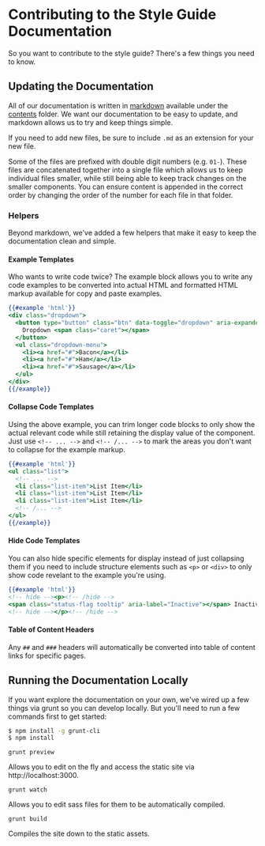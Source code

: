 # Contributing to the Style Guide Documentation

So you want to contribute to the style guide? There's a few things you need to know.

## Updating the Documentation

All of our documentation is written in [markdown](http://daringfireball.net/projects/markdown/) available under the [contents](/contents) folder. We want our documentation to be easy to update, and markdown allows us to try and keep things simple.

If you need to add new files, be sure to include `.md` as an extension for your new file.

Some of the files are prefixed with double digit numbers (e.g. `01-`). These files are concatenated together into a single file which allows us to keep individual files smaller, while still being able to keep track changes on the smaller components. You can ensure content is appended in the correct order by changing the order of the number for each file in that folder.

### Helpers

Beyond markdown, we've added a few helpers that make it easy to keep the documentation clean and simple.

#### Example Templates

Who wants to write code twice? The example block allows you to write any code examples to be converted into actual HTML and formatted HTML markup available for copy and paste examples.

```handlebars
{{#example 'html'}}
<div class="dropdown">
  <button type="button" class="btn" data-toggle="dropdown" aria-expanded="false">
    Dropdown <span class="caret"></span>
  </button>
  <ul class="dropdown-menu">
    <li><a href="#">Bacon</a></li>
    <li><a href="#">Ham</a></li>
    <li><a href="#">Sausage</a></li>
  </ul>
</div>
{{/example}}
```

#### Collapse Code Templates

Using the above example, you can trim longer code blocks to only show the actual relevant code while still retaining the display value of the component. Just use `<!-- ... -->` and `<!-- /... -->` to mark the areas you don't want to collapse for the example markup.

```handlebars
{{#example 'html'}}
<ul class="list">
  <!-- ... -->
  <li class="list-item">List Item</li>
  <li class="list-item">List Item</li>
  <li class="list-item">List Item</li>
  <!-- /... -->
</ul>
{{/example}}
```

#### Hide Code Templates

You can also hide specific elements for display instead of just collapsing them if you need to include structure elements such as `<p>` or `<div>` to only show code revelant to the example you're using.

```handlebars
{{#example 'html'}}
<!-- hide --><p><!-- /hide -->
<span class="status-flag tooltip" aria-label="Inactive"></span> Inactive User
<!-- hide --></p><!-- /hide -->
```

#### Table of Content Headers

Any `##` and `###` headers will automatically be converted into table of content links for specific pages.

## Running the Documentation Locally

If you want explore the documentation on your own, we've wired up a few things via grunt so you can develop locally. But you'll need to run a few commands first to get started:

```bash
$ npm install -g grunt-cli
$ npm install
```

`grunt preview`

Allows you to edit on the fly and access the static site via http://localhost:3000.

`grunt watch`

Allows you to edit sass files for them to be automatically compiled.

`grunt build`

Compiles the site down to the static assets.